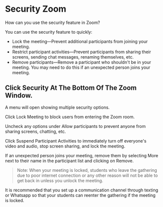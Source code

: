 # Security Zoom

How can you use the security feature in Zoom?

You can use the security feature to quickly:
- Lock the meeting—Prevent additional participants from joining your meeting.
- Restrict participant activities—Prevent participants from sharing their screens, sending chat messages, renaming themselves, etc.
- Remove participants—Remove a participant who shouldn't be in your meeting. You may need to do this if an unexpected person joins your meeting.

## Click Security At The Bottom Of The Zoom Window.

A menu will open showing multiple security options.

Click Lock Meeting to block users from entering the Zoom room.

Uncheck any options under Allow participants to prevent anyone from sharing screens, chatting, etc.

Click Suspend Participant Activities to immediately turn off everyone's video and audio, stop screen sharing, and lock the meeting.

If an unexpected person joins your meeting, remove them by selecting More next to their name in the participant list and clicking on Remove.

> Note: When your meeting is locked, students who leave the gathering due to poor internet connection or any other reason will not be able to get back in unless you unlock the meeting.

It is recommended that you set up a communication channel through texting or Whatsapp so that your students can reenter the gathering if the meeting is locked.

